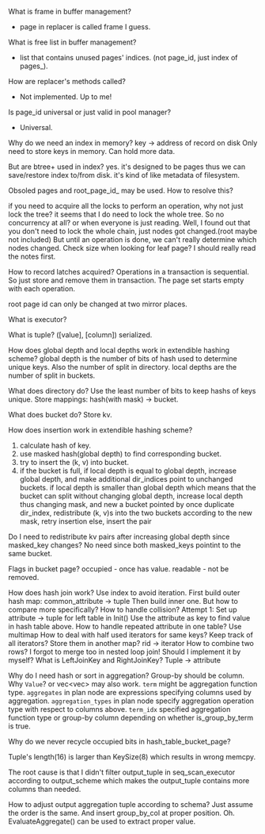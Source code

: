 What is frame in buffer management?
   - page in replacer is called frame I guess.

What is free list in buffer management?
   - list that contains unused pages' indices. (not page_id, just index of pages_).


How are replacer's methods called?
   - Not implemented. Up to me!

Is page_id universal or just valid in pool manager?
   - Universal. 

Why do we need an index in memory?
   key -> address of record on disk
   Only need to store keys in memory. Can hold more data.

But are btree+ used in index?
   yes. 
   it's designed to be pages thus we can save/restore index to/from disk.
   it's kind of like metadata of filesystem.
   

Obsoled pages and root_page_id_ may be used.
How to resolve this?

if you need to acquire all the locks to perform an operation, why not just lock the tree?
   it seems that I do need to lock the whole tree.
   So no concurrency at all?
      or when everyone is just reading.
   Well, I found out that you don't need to lock the whole chain, just nodes got changed.(root maybe not included)
      But until an operation is done, we can't really determine which nodes changed.
         Check size when looking for leaf page?
   I should really read the notes first.

How to record latches acquired?
   Operations in a transaction is sequential.
   So just store and remove them in transaction.
   The page set starts empty with each operation.

root page id can only be changed at two mirror places.

What is executor?

What is tuple?
   ([value], [column]) serialized.

How does global depth and local depths work in extendible hashing scheme?
   global depth is the number of bits of hash used to determine unique keys. Also the number of split in directory.
   local depths are the number of split in buckets.

What does directory do?
   Use the least number of bits to keep hashs of keys unique.
   Store mappings: hash(with mask) -> bucket.

What does bucket do?
   Store kv.

How does insertion work in extendible hashing scheme?
   1. calculate hash of key.
   2. use masked hash(global depth) to find corresponding bucket.
   3. try to insert the (k, v) into bucket.
   4. if the bucket is full, 
         if local depth is equal to global depth,
            increase global depth, and make additional dir_indices point to unchanged buckets.
         if local depth is smaller than global depth which means that the bucket can split without changing global depth,
            increase local depth thus changing mask, and new a bucket pointed by once duplicate dir_index,
            redistribute (k, v)s into the two buckets according to the new mask, 
            retry insertion
      else,
         insert the pair

Do I need to redistribute kv pairs after increasing global depth since masked_key changes?
   No need since both masked_keys pointint to the same bucket.


Flags in bucket page?
   occupied - once has value. 
   readable - not be removed.

How does hash join work?
   Use index to avoid iteration.
   First build outer hash map: common_attribute -> tuple
   Then build inner one.
   But how to compare more specifically?
      How to handle collision?
   Attempt 1:
      Set up attribute -> tuple for left table in Init()
      Use the attribute as key to find value in hash table above.
      How to handle repeated attribute in one table?
         Use multimap
            How to deal with half used iterators for same keys?
            Keep track of all iterators?
               Store them in another map?
                  rid -> iterator
      How to combine two rows?
         I forgot to merge too in nested loop join!
         Should I implement it by myself?
   What is LeftJoinKey and RightJoinKey?
      Tuple -> attribute


Why do I need hash or sort in aggregation?
   Group-by should be column. Why `Value`?
      or vec<vec<value>> may also work.
   `term` might be aggregation function type.
   `aggregates` in plan node are expressions specifying columns used by aggregation.
   `aggregation_types` in plan node specify aggregation operation type with respect to columns above.
   `term_idx` specified aggregation function type or group-by column depending on whether is_group_by_term is true.


Why do we never recycle occupied bits in hash_table_bucket_page?


Tuple's length(16) is larger than KeySize(8) which results in wrong memcpy.

The root cause is that I didn't filter output_tuple in seq_scan_executor according to output_scheme which makes the output_tuple contains more columns than needed.

How to adjust output aggregation tuple according to schema?
   Just assume the order is the same.
   And insert group_by_col at proper position.
   Oh. EvaluateAggregate() can be used to extract proper value.
